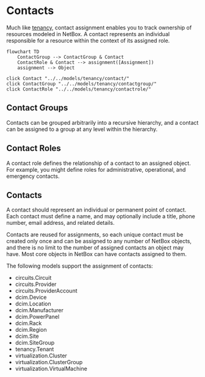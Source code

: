# Contacts

Much like [tenancy](./tenancy.md), contact assignment enables you to track ownership of resources modeled in NetBox. A contact represents an individual responsible for a resource within the context of its assigned role.

```mermaid
flowchart TD
    ContactGroup --> ContactGroup & Contact
    ContactRole & Contact --> assignment([Assignment])
    assignment --> Object

click Contact "../../models/tenancy/contact/"
click ContactGroup "../../models/tenancy/contactgroup/"
click ContactRole "../../models/tenancy/contactrole/"
```

## Contact Groups

Contacts can be grouped arbitrarily into a recursive hierarchy, and a contact can be assigned to a group at any level within the hierarchy.

## Contact Roles

A contact role defines the relationship of a contact to an assigned object. For example, you might define roles for administrative, operational, and emergency contacts.

## Contacts

A contact should represent an individual or permanent point of contact. Each contact must define a name, and may optionally include a title, phone number, email address, and related details.

Contacts are reused for assignments, so each unique contact must be created only once and can be assigned to any number of NetBox objects, and there is no limit to the number of assigned contacts an object may have. Most core objects in NetBox can have contacts assigned to them.

The following models support the assignment of contacts:

* circuits.Circuit
* circuits.Provider
* circuits.ProviderAccount
* dcim.Device
* dcim.Location
* dcim.Manufacturer
* dcim.PowerPanel
* dcim.Rack
* dcim.Region
* dcim.Site
* dcim.SiteGroup
* tenancy.Tenant
* virtualization.Cluster
* virtualization.ClusterGroup
* virtualization.VirtualMachine
